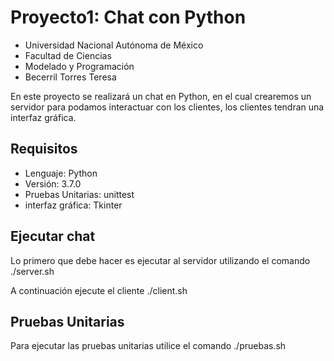 # Proyecto1: Chat con Python

* Universidad Nacional Autónoma de México
* Facultad de Ciencias
* Modelado y Programación
* Becerril Torres Teresa

En este proyecto se realizará un chat en Python, en el cual crearemos un servidor
para podamos interactuar con los clientes, los clientes tendran una interfaz gráfica.

## Requisitos

* Lenguaje: Python
* Versión: 3.7.0
* Pruebas Unitarias: unittest
* interfaz gráfica: Tkinter

## Ejecutar chat
Lo primero que debe hacer es ejecutar al servidor utilizando el comando
    ./server.sh

A continuación ejecute el cliente
    ./client.sh

## Pruebas Unitarias

Para ejecutar las pruebas unitarias utilice el comando
    ./pruebas.sh
